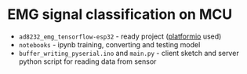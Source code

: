 ﻿# EMG signal classification on MCU

 - `ad8232_emg_tensorflow-esp32` - ready project ([platformio](https://platformio.org/) used)
 - `notebooks` - ipynb training, converting and testing model
 - `buffer_writing_pyserial.ino` and `main.py` - client sketch and server python script for reading data from sensor

